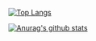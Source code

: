 [![Top Langs](https://github-readme-stats.vercel.app/api/top-langs/?username=xiaoyou66)](https://github.com/anuraghazra/github-readme-stats)

[![Anurag's github stats](https://github-readme-stats.vercel.app/api?username=xiaoyou66&theme=dracula)](https://github.com/anuraghazra/github-readme-stats)


<!--
**xiaoyou66/xiaoyou66** is a ✨ _special_ ✨ repository because its `README.md` (this file) appears on your GitHub profile.

Here are some ideas to get you started:

- 🔭 I’m currently working on ...
- 🌱 I’m currently learning ...
- 👯 I’m looking to collaborate on ...
- 🤔 I’m looking for help with ...
- 💬 Ask me about ...
- 📫 How to reach me: ...
- 😄 Pronouns: ...
- ⚡ Fun fact: ...
-->
